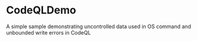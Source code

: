 # CodeQLDemo

A simple sample demonstrating uncontrolled data used in OS command and unbounded write errors in CodeQL
